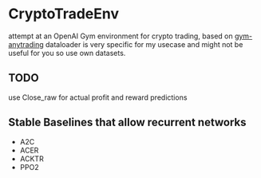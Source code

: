 # CryptoTradeEnv

attempt at an OpenAI Gym environment for crypto trading, based on [gym-anytrading](https://github.com/AminHP/gym-anytrading)
dataloader is very specific for my usecase and might not be useful for you so use own datasets.

## TODO

use Close_raw for actual profit and reward predictions

## Stable Baselines that allow recurrent networks

- A2C
- ACER
- ACKTR
- PPO2
